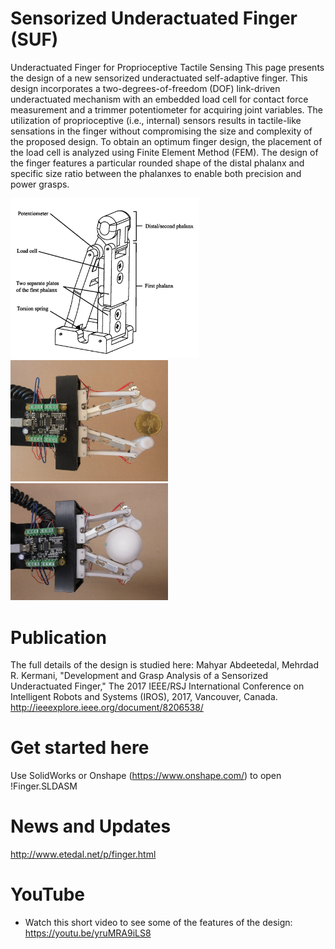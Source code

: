 # Sensorized Underactuated Finger (SUF) 
Underactuated Finger for Proprioceptive Tactile Sensing
This page presents the design of a new sensorized underactuated self-adaptive finger. This design incorporates a two-degrees-of-freedom (DOF) link-driven underactuated mechanism with an embedded load cell for contact force measurement and a trimmer potentiometer for acquiring joint variables. The utilization of proprioceptive (i.e., internal) sensors results in tactile-like sensations in the finger without compromising the size and complexity of the proposed design. To obtain an optimum finger design, the placement of the load cell is analyzed using Finite Element Method (FEM). The design of the finger features a particular rounded shape of the distal phalanx and specific size ratio between the phalanxes to enable both precision and power grasps.

<img src="/img/finger.jpg" width="60%">
<img src="/img/precisionGrasp.JPG" width="50%">
<img src="/img/powerGrasp.JPG" width="50%">


# Publication
The full details of the design is studied here:
Mahyar Abdeetedal, Mehrdad R. Kermani, "Development and Grasp Analysis of a Sensorized Underactuated Finger," The 2017 IEEE/RSJ International Conference on Intelligent Robots and Systems (IROS), 2017, Vancouver, Canada.
http://ieeexplore.ieee.org/document/8206538/
# Get started here
Use SolidWorks or Onshape (https://www.onshape.com/) to open !Finger.SLDASM
# News and Updates
http://www.etedal.net/p/finger.html
# YouTube
- Watch this short video to see some of the features of the design:
https://youtu.be/yruMRA9iLS8
